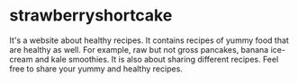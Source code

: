 # strawberryshortcake
It's a website about healthy recipes. 
It contains recipes of yummy food that are healthy as well.
For example, raw but not gross pancakes, banana ice-cream and kale smoothies.
It is also about sharing different recipes.
Feel free to share your yummy and healthy recipes.
